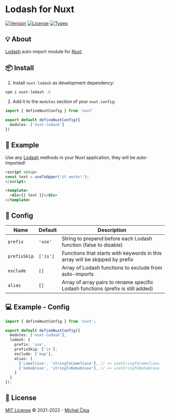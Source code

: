  <h1>Lodash for Nuxt</h1>
 
<p>
  <a href="https://www.npmjs.com/package/nuxt-lodash"><img src="https://badgen.net/npm/v/nuxt-lodash" alt="Version"></a>
  <a href="https://www.npmjs.com/package/nuxt-lodash"><img src="https://badgen.net/npm/license/nuxt-lodash" alt="License"></a>
  <a href="https://www.npmjs.com/package/nuxt-lodash"><img src="https://badgen.net/npm/types/nuxt-lodash" alt="Types"></a>
</p>
   
## 💡 About

[Lodash](https://lodash.com) auto-import module for [Nuxt](https://nuxtjs.org).

## 📦 Install

1. Install `nuxt-lodash` as development dependency:

```bash
npm i nuxt-lodash -D
```

2. Add it to the `modules` section of your `nuxt.config`:

```ts
import { defineNuxtConfig } from 'nuxt'

export default defineNuxtConfig({
  modules: ['nuxt-lodash']
})
```

## 🚀 Example

Use any [Lodash](https://lodash.com) methods in your Nuxt application, they will be auto-imported!

```html
<script setup>
const text = useToUpper('it works!');
</script>

<template>
  <div>{{ text }}</div>
</template>
```

## 🔨 Config

| Name         | Default  | Description                                                                      |
| ------------ | -------- | -------------------------------------------------------------------------------- |
| `prefix`     | `'use'`  | String to prepend before each Lodash function (false to disable)                 |
| `prefixSkip` | `['is']` | Functions that starts with keywords in this array will be skipped by prefix      |
| `exclude`    | `[]`     | Array of Lodash functions to exclude from auto-imports                            |
| `alias`      | `[]`     | Array of array pairs to rename specific Lodash functions (prefix is still added) |

## 💻 Example - Config

```ts
import { defineNuxtConfig } from 'nuxt';

export default defineNuxtConfig({
  modules: ['nuxt-lodash'],
  lodash: {
    prefix: 'use',
    prefixSkip: ['is'],
    exclude: ['map'],
    alias: [
      ['camelCase', 'stringToCamelCase'], // => useStringToCamelCase
      ['kebabCase', 'stringToKebabCase'], // => useStringToKebabCase
    ]
  }
});
```

## 📄 License

[MIT License](https://github.com/cipami/nuxt-lodash/blob/master/LICENSE) © 2021-2022 - [Michal Čípa](https://github.com/cipami)

